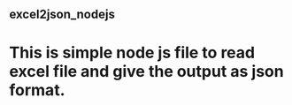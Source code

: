 ## excel2json_nodejs

# This is  simple node js file to read excel file and give the output as json format.
